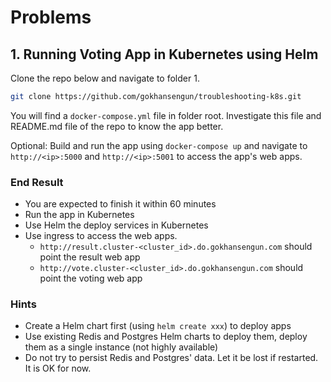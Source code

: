 # Problems

## 1. Running Voting App in Kubernetes using Helm

Clone the repo below and navigate to folder 1.

```bash
git clone https://github.com/gokhansengun/troubleshooting-k8s.git
```

You will find a `docker-compose.yml` file in folder root. Investigate this file and README.md file of the repo to know the app better.

Optional: Build and run the app using `docker-compose up` and navigate to `http://<ip>:5000` and `http://<ip>:5001` to access the app's web apps.

### End Result

- You are expected to finish it within 60 minutes
- Run the app in Kubernetes
- Use Helm the deploy services in Kubernetes
- Use ingress to access the web apps.
  - `http://result.cluster-<cluster_id>.do.gokhansengun.com` should point the result web app
  - `http://vote.cluster-<cluster_id>.do.gokhansengun.com` should point the voting web app

### Hints

- Create a Helm chart first (using `helm create xxx`) to deploy apps
- Use existing Redis and Postgres Helm charts to deploy them, deploy them as a single instance (not highly available)
- Do not try to persist Redis and Postgres' data. Let it be lost if restarted. It is OK for now.
